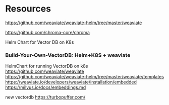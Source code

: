 # Resources

https://github.com/weaviate/weaviate-helm/tree/master/weaviate

https://github.com/chroma-core/chroma

Helm Chart for Vector DB on K8s 
### Build-Your-Own-VectorDB: Helm+K8S + weaviate
HelmChart for running VectorDB on k8s https://github.com/weaviate/weaviate
https://github.com/weaviate/weaviate-helm/tree/master/weaviate/templates
https://weaviate.io/developers/weaviate/installation/embedded
https://milvus.io/docs/embeddings.md

new vectordb
https://turbopuffer.com/